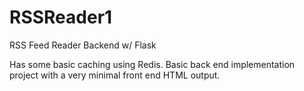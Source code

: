# RSSReader1
RSS Feed Reader Backend w/ Flask

Has some basic caching using Redis.
Basic back end implementation project with a very minimal front end HTML output.
